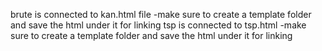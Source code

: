 brute is connected to kan.html file
-make sure to create a template folder and save the html under it for linking
tsp is connected to tsp.html
-make sure to create a template folder and save the html under it for linking
